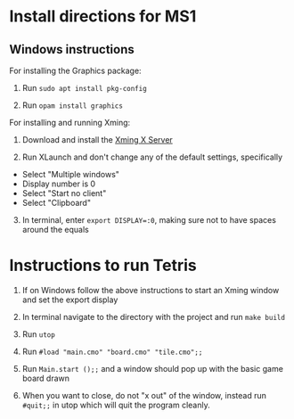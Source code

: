 # Install directions for MS1

## Windows instructions

For installing the Graphics package:

1. Run `sudo apt install pkg-config`

2. Run `opam install graphics`

For installing and running Xming:

1. Download and install the [Xming X Server](https://sourceforge.net/projects/xming/)

2. Run XLaunch and don't change any of the default settings, specifically
  - Select "Multiple windows"
  - Display number is 0
  - Select "Start no client"
  - Select "Clipboard"

3. In terminal, enter `export DISPLAY=:0`, making sure not to have spaces around the equals


# Instructions to run Tetris

1. If on Windows follow the above instructions to start an Xming window and set the export display

2. In terminal navigate to the directory with the project and run `make build`

3. Run `utop`

4. Run `#load "main.cmo" "board.cmo" "tile.cmo";;`

5. Run `Main.start ();;` and a window should pop up with the basic game board drawn

6. When you want to close, do not "x out" of the window, instead run `#quit;;` in utop which will quit the program cleanly.